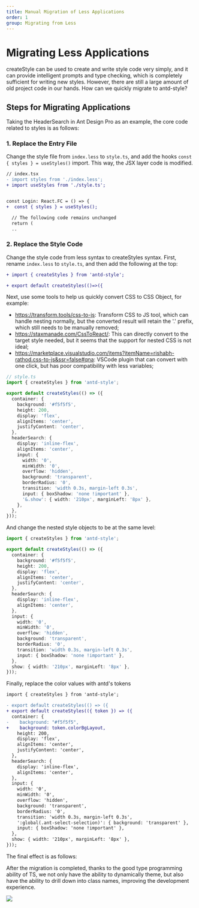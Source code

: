 ```yaml
---
title: Manual Migration of Less Applications
order: 1
group: Migrating from Less
---
```


# Migrating Less Applications

createStyle can be used to create and write style code very simply, and it can provide intelligent prompts and type checking, which is completely sufficient for writing new styles. However, there are still a large amount of old project code in our hands. How can we quickly migrate to antd-style?

## Steps for Migrating Applications

Taking the HeaderSearch in Ant Design Pro as an example, the core code related to styles is as follows:

<code src="../demos/migration/LessMode"></code>

### 1. Replace the Entry File

Change the style file from `index.less` to `style.ts`, and add the hooks `const { styles } = useStyles()` import. This way, the JSX layer code is modified.

```diff
// index.tsx
- import styles from './index.less';
+ import useStyles from './style.ts';


const Login: React.FC = () => {
+  const { styles } = useStyles();

  // The following code remains unchanged
  return (
  ..
```

### 2. Replace the Style Code

Change the style code from less syntax to createStyles syntax. First, rename `index.less` to `style.ts`, and then add the following at the top:

```diff
+ import { createStyles } from 'antd-style';

+ export default createStyles(()=>({
```

Next, use some tools to help us quickly convert CSS to CSS Object, for example:

- <https://transform.tools/css-to-js>: Transform CSS to JS tool, which can handle nesting normally, but the converted result will retain the '.' prefix, which still needs to be manually removed;
- <https://staxmanade.com/CssToReact/>: This can directly convert to the target style needed, but it seems that the support for nested CSS is not ideal;
- <https://marketplace.visualstudio.com/items?itemName=rishabh-rathod.css-to-js&ssr=false#qna>: VSCode plugin that can convert with one click, but has poor compatibility with less variables;

```ts
// style.ts
import { createStyles } from 'antd-style';

export default createStyles(() => ({
  container: {
    background: '#f5f5f5',
    height: 200,
    display: 'flex',
    alignItems: 'center',
    justifyContent: 'center',
  },
  headerSearch: {
    display: 'inline-flex',
    alignItems: 'center',
    input: {
      width: '0',
      minWidth: '0',
      overflow: 'hidden',
      background: 'transparent',
      borderRadius: '0',
      transition: 'width 0.3s, margin-left 0.3s',
      input: { boxShadow: 'none !important' },
      '&.show': { width: '210px', marginLeft: '8px' },
    },
  },
}));
```

And change the nested style objects to be at the same level:

```ts
import { createStyles } from 'antd-style';

export default createStyles(() => ({
  container: {
    background: '#f5f5f5',
    height: 200,
    display: 'flex',
    alignItems: 'center',
    justifyContent: 'center',
  },
  headerSearch: {
    display: 'inline-flex',
    alignItems: 'center',
  },
  input: {
    width: '0',
    minWidth: '0',
    overflow: 'hidden',
    background: 'transparent',
    borderRadius: '0',
    transition: 'width 0.3s, margin-left 0.3s',
    input: { boxShadow: 'none !important' },
  },
  show: { width: '210px', marginLeft: '8px' },
}));
```

Finally, replace the color values with antd's tokens

```diff
import { createStyles } from 'antd-style';

- export default createStyles(() => ({
+ export default createStyles(({ token }) => ({
  container: {
-    background: "#f5f5f5",
+    background: token.colorBgLayout,
    height: 200,
    display: 'flex',
    alignItems: 'center',
    justifyContent: 'center',
  },
  headerSearch: {
    display: 'inline-flex',
    alignItems: 'center',
  },
  input: {
    width: '0',
    minWidth: '0',
    overflow: 'hidden',
    background: 'transparent',
    borderRadius: '0',
    transition: 'width 0.3s, margin-left 0.3s',
    ':global(.ant-select-selection)': { background: 'transparent' },
    input: { boxShadow: 'none !important' },
  },
  show: { width: '210px', marginLeft: '8px' },
}));
```

The final effect is as follows:

<code src="../demos/migration/CSSinJSMode"></code>

After the migration is completed, thanks to the good type programming ability of TS, we not only have the ability to dynamically theme, but also have the ability to drill down into class names, improving the development experience.

![](https://gw.alipayobjects.com/zos/kitchen/szcQ1qz3n/style.gif)
